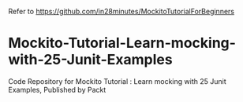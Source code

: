 Refer to https://github.com/in28minutes/MockitoTutorialForBeginners

# Mockito-Tutorial-Learn-mocking-with-25-Junit-Examples
Code Repository for Mockito Tutorial : Learn mocking with 25 Junit Examples, Published by Packt
